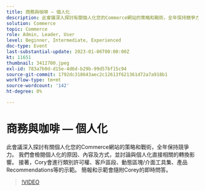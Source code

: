 ```yaml
---
title: 商務與咖啡 — 個人化
description: 此會議深入探討有關個人化您的Commerce網站的策略和戰術，全年保持競爭力。 我們會檢閱個人化的原因、內容及方式，並討論與個人化直接相關的轉換影響。 接著，Cory會進行類別許可權、客戶區段、動態區塊/介面工具集、產品Recommendations等的示範。 簡報和示範會隨附Corey的即時問答。
solution: Commerce
topic: Commerce
role: Admin, Leader, User
level: Beginner, Intermediate, Experienced
doc-type: Event
last-substantial-update: 2023-01-06T00:00:00Z
kt: 11651
thumbnail: 3412700.jpeg
exl-id: 783a7b0d-d15e-4d6d-b29b-99d57bf15c94
source-git-commit: 1792dc318643aec2c12613f621361d72a7a918b1
workflow-type: tm+mt
source-wordcount: '142'
ht-degree: 0%

---
```


# 商務與咖啡 — 個人化

此會議深入探討有關個人化您的Commerce網站的策略和戰術，全年保持競爭力。 我們會檢閱個人化的原因、內容及方式，並討論與個人化直接相關的轉換影響。 接著，Cory會進行類別許可權、客戶區段、動態區塊/介面工具集、產品Recommendations等的示範。 簡報和示範會隨附Corey的即時問答。

>[!VIDEO](https://video.tv.adobe.com/v/3412700/?quality=12&learn=on)
